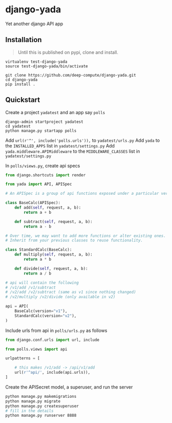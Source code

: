 # django-yada
Yet another django API app

## Installation

> Until this is published on pypi, clone and install.

```
virtualenv test-django-yada
source test-django-yada/bin/activate

git clone https://github.com/deep-compute/django-yada.git
cd django-yada
pip install .
```

## Quickstart

Create a project `yadatest` and an app say `polls`

```
django-admin startproject yadatest
cd yadatest
python manage.py startapp polls
```

Add `url(r'^', include('polls.urls')),` to `yadatest/urls.py`
Add `yada` to the `INSTALLED_APPS` list in `yadatest/settings.py`
Add `yada.middleware.APIMiddleware` to the `MIDDLEWARE_CLASSES` list in `yadatest/settings.py`

In `polls/views.py`, create api specs

```python
from django.shortcuts import render

from yada import API, APISpec

# An APISpec is a group of api functions exposed under a particular version

class BaseCalc(APISpec):
    def add(self, request, a, b):
        return a + b

    def subtract(self, request, a, b):
        return a - b

# Over time, we may want to add more functions or alter existing ones.
# Inherit from your previous classes to reuse functionality.

class StandardCalc(BaseCalc):
    def multiply(self, request, a, b):
        return a * b

    def divide(self, request, a, b):
        return a / b

# api will contain the following
# /v1/add /v1/subtract
# /v2/add /v2/subtract (same as v1 since nothing changed)
# /v2/multiply /v2/divide (only available in v2)

api = API(
    BaseCalc(version="v1"),
    StandardCalc(version="v2"),
)
```

Include urls from api in `polls/urls.py` as follows

```python
from django.conf.urls import url, include

from polls.views import api

urlpatterns = [

    # this makes /v1/add -> /api/v1/add
    url(r'^api/', include(api.urls)),
]

```

Create the APISecret model, a superuser, and run the server
```bash
python manage.py makemigrations
python manage.py migrate
python manage.py createsuperuser
# fill in the details
python manage.py runserver 8888
```
